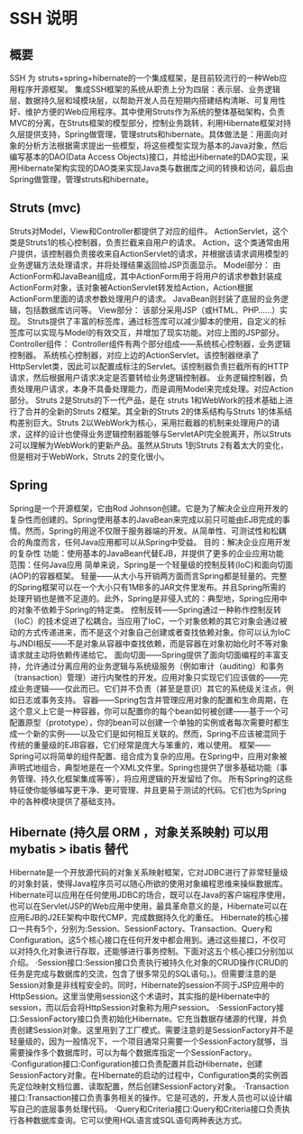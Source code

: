 # SSH 说明

## 概要
SSH 为 struts+spring+hibernate的一个集成框架，是目前较流行的一种Web应用程序开源框架。
集成SSH框架的系统从职责上分为四层：表示层、业务逻辑层、数据持久层和域模块层，以帮助开发人员在短期内搭建结构清晰、可复用性好、维护方便的Web应用程序。其中使用Struts作为系统的整体基础架构，负责MVC的分离，在Struts框架的模型部分，控制业务跳转，利用Hibernate框架对持久层提供支持，Spring做管理，管理struts和hibernate。具体做法是：用面向对象的分析方法根据需求提出一些模型，将这些模型实现为基本的Java对象，然后编写基本的DAO(Data Access Objects)接口，并给出Hibernate的DAO实现，采用Hibernate架构实现的DAO类来实现Java类与数据库之间的转换和访问，最后由Spring做管理，管理struts和hibernate。


## Struts (mvc)
Struts对Model，View和Controller都提供了对应的组件。
ActionServlet，这个类是Struts1的核心控制器，负责拦截来自用户的请求。
Action，这个类通常由用户提供，该控制器负责接收来自ActionServlet的请求，并根据该请求调用模型的业务逻辑方法处理请求，并将处理结果返回给JSP页面显示。
Model部分：
由ActionForm和JavaBean组成，其中ActionForm用于将用户的请求参数封装成ActionForm对象，该对象被ActionServlet转发给Action，Action根据ActionForm里面的请求参数处理用户的请求。
JavaBean则封装了底层的业务逻辑，包括数据库访问等。
View部分：
该部分采用JSP（或HTML、PHP……）实现。
Struts提供了丰富的标签库，通过标签库可以减少脚本的使用，自定义的标签库可以实现与Model的有效交互，并增加了现实功能。对应上图的JSP部分。
Controller组件：
Controller组件有两个部分组成——系统核心控制器，业务逻辑控制器。
系统核心控制器，对应上边的ActionServlet。该控制器继承了HttpServlet类，因此可以配置成标注的Servlet。该控制器负责拦截所有的HTTP请求，然后根据用户请求决定是否要转给业务逻辑控制器。
业务逻辑控制器，负责处理用户请求，本身不具备处理能力，而是调用Model来完成处理。对应Action部分。
Struts 2是Struts的下一代产品，是在 struts 1和WebWork的技术基础上进行了合并的全新的Struts 2框架。其全新的Struts 2的体系结构与Struts 1的体系结构差别巨大。Struts 2以WebWork为核心，采用拦截器的机制来处理用户的请求，这样的设计也使得业务逻辑控制器能够与ServletAPI完全脱离开，所以Struts 2可以理解为WebWork的更新产品。虽然从Struts 1到Struts 2有着太大的变化，但是相对于WebWork，Struts 2的变化很小。

## Spring
Spring是一个开源框架，它由Rod Johnson创建。它是为了解决企业应用开发的复杂性而创建的。Spring使用基本的JavaBean来完成以前只可能由EJB完成的事情。然而，Spring的用途不仅限于服务器端的开发。从简单性、可测试性和松耦合的角度而言，任何Java应用都可以从Spring中受益。
目的：解决企业应用开发的复杂性
功能：使用基本的JavaBean代替EJB，并提供了更多的企业应用功能
范围：任何Java应用
简单来说，Spring是一个轻量级的控制反转(IoC)和面向切面(AOP)的容器框架。
轻量——从大小与开销两方面而言Spring都是轻量的。完整的Spring框架可以在一个大小只有1MB多的JAR文件里发布。并且Spring所需的处理开销也是微不足道的。此外，Spring是非侵入式的：典型地，Spring应用中的对象不依赖于Spring的特定类。
控制反转——Spring通过一种称作控制反转（IoC）的技术促进了松耦合。当应用了IoC，一个对象依赖的其它对象会通过被动的方式传递进来，而不是这个对象自己创建或者查找依赖对象。你可以认为IoC与JNDI相反——不是对象从容器中查找依赖，而是容器在对象初始化时不等对象请求就主动将依赖传递给它。
面向切面——Spring提供了面向切面编程的丰富支持，允许通过分离应用的业务逻辑与系统级服务（例如审计（auditing）和事务（transaction）管理）进行内聚性的开发。应用对象只实现它们应该做的——完成业务逻辑——仅此而已。它们并不负责（甚至是意识）其它的系统级关注点，例如日志或事务支持。
容器——Spring包含并管理应用对象的配置和生命周期，在这个意义上它是一种容器，你可以配置你的每个bean如何被创建——基于一个可配置原型（prototype），你的bean可以创建一个单独的实例或者每次需要时都生成一个新的实例——以及它们是如何相互关联的。然而，Spring不应该被混同于传统的重量级的EJB容器，它们经常是庞大与笨重的，难以使用。
框架——Spring可以将简单的组件配置、组合成为复杂的应用。在Spring中，应用对象被声明式地组合，典型地是在一个XML文件里。Spring也提供了很多基础功能（事务管理、持久化框架集成等等），将应用逻辑的开发留给了你。
所有Spring的这些特征使你能够编写更干净、更可管理、并且更易于测试的代码。它们也为Spring中的各种模块提供了基础支持。

## Hibernate (持久层 ORM ，对象关系映射) 可以用 mybatis > ibatis 替代
Hibernate是一个开放源代码的对象关系映射框架，它对JDBC进行了非常轻量级的对象封装，使得Java程序员可以随心所欲的使用对象编程思维来操纵数据库。 Hibernate可以应用在任何使用JDBC的场合，既可以在Java的客户端程序使用，也可以在Servlet/JSP的Web应用中使用，最具革命意义的是，Hibernate可以在应用EJB的J2EE架构中取代CMP，完成数据持久化的重任。
Hibernate的核心接口一共有5个，分别为:Session、SessionFactory、Transaction、Query和Configuration。这5个核心接口在任何开发中都会用到。通过这些接口，不仅可以对持久化对象进行存取，还能够进行事务控制。下面对这五个核心接口分别加以介绍。
·Session接口:Session接口负责执行被持久化对象的CRUD操作(CRUD的任务是完成与数据库的交流，包含了很多常见的SQL语句。)。但需要注意的是Session对象是非线程安全的。同时，Hibernate的session不同于JSP应用中的HttpSession。这里当使用session这个术语时，其实指的是Hibernate中的session，而以后会将HttpSession对象称为用户session。
·SessionFactory接口:SessionFactory接口负责初始化Hibernate。它充当数据存储源的代理，并负责创建Session对象。这里用到了工厂模式。需要注意的是SessionFactory并不是轻量级的，因为一般情况下，一个项目通常只需要一个SessionFactory就够，当需要操作多个数据库时，可以为每个数据库指定一个SessionFactory。
·Configuration接口:Configuration接口负责配置并启动Hibernate，创建SessionFactory对象。在Hibernate的启动的过程中，Configuration类的实例首先定位映射文档位置、读取配置，然后创建SessionFactory对象。
·Transaction接口:Transaction接口负责事务相关的操作。它是可选的，开发人员也可以设计编写自己的底层事务处理代码。
·Query和Criteria接口:Query和Criteria接口负责执行各种数据库查询。它可以使用HQL语言或SQL语句两种表达方式。
